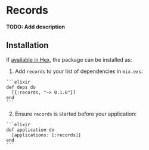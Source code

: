 # Records

**TODO: Add description**

## Installation

If [available in Hex](https://hex.pm/docs/publish), the package can be installed as:

  1. Add `records` to your list of dependencies in `mix.exs`:

    ```elixir
    def deps do
      [{:records, "~> 0.1.0"}]
    end
    ```

  2. Ensure `records` is started before your application:

    ```elixir
    def application do
      [applications: [:records]]
    end
    ```

